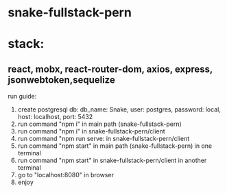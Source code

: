 # snake-fullstack-pern
# stack:
## react, mobx, react-router-dom, axios, express, jsonwebtoken,sequelize

run guide:
1. create postgresql db: db_name: Snake, user: postgres, password: local, host: localhost, port: 5432
2. run command "npm i" in main path (snake-fullstack-pern)
3. run command "npm i" in snake-fullstack-pern/client
4. run command "npm run serve: in snake-fullstack-pern/client
5. run command "npm start" in main path (snake-fullstack-pern) in one terminal
6. run command "npm start" in snake-fullstack-pern/client in another terminal 
7. go to "localhost:8080" in browser
8. enjoy
